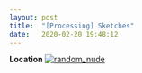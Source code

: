 ```yaml
---
layout: post
title:  "[Processing] Sketches"
date:   2020-02-20 19:48:12
---
```


**Location**
[![random_nude](https://i.imgur.com/rnNFPCr.jpg)](https://github.com/spoisseroux/Processing3/blob/master/random_nude/random_nude.pde)
